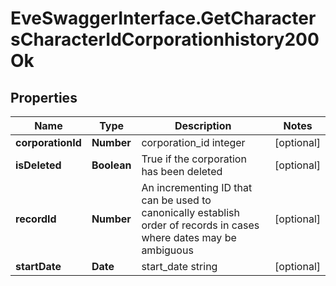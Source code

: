 # EveSwaggerInterface.GetCharactersCharacterIdCorporationhistory200Ok

## Properties
Name | Type | Description | Notes
------------ | ------------- | ------------- | -------------
**corporationId** | **Number** | corporation_id integer | [optional] 
**isDeleted** | **Boolean** | True if the corporation has been deleted | [optional] 
**recordId** | **Number** | An incrementing ID that can be used to canonically establish order of records in cases where dates may be ambiguous | [optional] 
**startDate** | **Date** | start_date string | [optional] 


